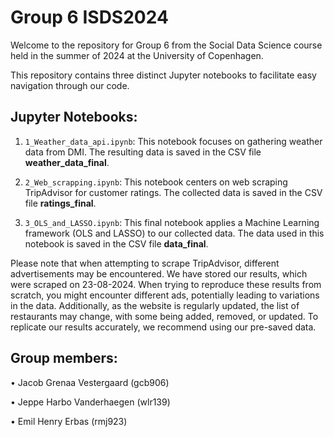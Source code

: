 # Group 6 ISDS2024
Welcome to the repository for Group 6 from the Social Data Science course held in the summer of 2024 at the University of Copenhagen.

This repository contains three distinct Jupyter notebooks to facilitate easy navigation through our code.

## Jupyter Notebooks:
1. `1_Weather_data_api.ipynb`: This notebook focuses on gathering weather data from DMI. The resulting data is saved in the CSV file **weather_data_final**.

2. `2_Web_scrapping.ipynb`: This notebook centers on web scraping TripAdvisor for customer ratings. The collected data is saved in the CSV file **ratings_final**.

3. `3_OLS_and_LASSO.ipynb`: This final notebook applies a Machine Learning framework (OLS and LASSO) to our collected data. The data used in this notebook is saved in the CSV file **data_final**.

Please note that when attempting to scrape TripAdvisor, different advertisements may be encountered. We have stored our results, which were scraped on 23-08-2024. When trying to reproduce these results from scratch, you might encounter different ads, potentially leading to variations in the data. Additionally, as the website is regularly updated, the list of restaurants may change, with some being added, removed, or updated. To replicate our results accurately, we recommend using our pre-saved data.

## Group members:
• Jacob Grenaa Vestergaard (gcb906)

• Jeppe Harbo Vanderhaegen (wlr139)

• Emil Henry Erbas (rmj923)
